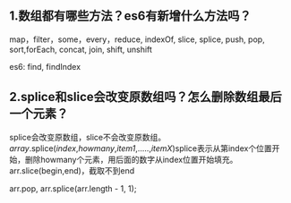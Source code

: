 ## 1.数组都有哪些方法？es6有新增什么方法吗？

map，filter，some，every，reduce, indexOf, slice, splice, push, pop, sort,forEach, concat, join, shift, unshift



es6: find, findIndex



## 2.splice和slice会改变原数组吗？怎么删除数组最后一个元素？

splice会改变原数组，slice不会改变原数组。*array*.splice(*index*,*howmany*,*item1*,.....,*itemX*)splice表示从第index个位置开始，删除howmany个元素，用后面的数字从index位置开始填充。arr.slice(begin,end)，截取不到end



arr.pop, arr.splice(arr.length - 1, 1);
